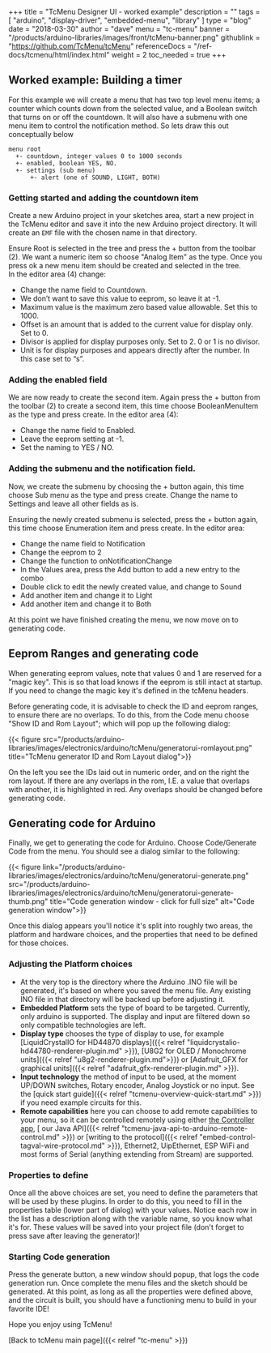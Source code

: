 +++
title = "TcMenu Designer UI - worked example"
description = ""
tags = [ "arduino", "display-driver", "embedded-menu", "library" ]
type = "blog"
date = "2018-03-30"
author =  "dave"
menu = "tc-menu"
banner = "/products/arduino-libraries/images/front/tcMenu-banner.png"
githublink = "https://github.com/TcMenu/tcMenu"
referenceDocs = "/ref-docs/tcmenu/html/index.html"
weight = 2
toc_needed = true
+++

## Worked example: Building a timer

For this example we will create a menu that has two top level menu items; a counter 
which counts down from the selected value, and a Boolean switch that turns on or off 
the countdown. It will also have a submenu with one menu item to control the notification
method. So lets draw this out conceptually below

    menu root
      +- countdown, integer values 0 to 1000 seconds
      +- enabled, boolean YES, NO.
      +- settings (sub menu)
          +- alert (one of SOUND, LIGHT, BOTH)

###  Getting started and adding the countdown item
          
Create a new Arduino project in your sketches area, start a new project in the TcMenu editor and save it into the
new Arduino project directory. It will create an `EMF` file with the chosen name in that directory.
 
Ensure Root is selected in the tree and press the + button from the toolbar (2). We want a numeric item so choose 
"Analog Item" as the type. Once you press ok a new menu item should be created and selected in the tree.           
In the editor area (4) change: 

* Change the name field to Countdown. 
* We don’t want to save this value to eeprom, so leave it at -1. 
* Maximum value is the maximum zero based value allowable. Set this to 1000. 
* Offset is an amount that is added to the current value for display only. Set to 0. 
* Divisor is applied for display purposes only. Set to 2. 0 or 1 is no divisor.
* Unit is for display purposes and appears directly after the number. In this case set to “s”. 


### Adding the enabled field

We are now ready to create the second item. Again press the + button from the toolbar (2) to 
create a second item, this time choose BooleanMenuItem as the type and press create. In the editor area (4):

* Change the name field to Enabled.
* Leave the eeprom setting at -1.
* Set the naming to YES / NO.

### Adding the submenu and the notification field.

Now, we create the submenu by choosing the + button again, this time choose Sub menu as the type and press create.
Change the name to Settings and leave all other fields as is.

Ensuring the newly created submenu is selected, press the + button again, this time choose Enumeration item and press
create. In the editor area:

* Change the name field to Notification
* Change the eeprom to 2
* Change the function to onNotificationChange
* In the Values area, press the Add button to add a new entry to the combo
* Double click to edit the newly created value, and change to Sound
* Add another item and change it to Light
* Add another item and change it to Both

At this point we have finished creating the menu, we now move on to generating code.

## Eeprom Ranges and generating code

When generating eeprom values, note that values 0 and 1 are reserved for a "magic key". This is so that load knows
if the eeprom is still intact at startup. If you need to change the magic key it's defined in the tcMenu headers.

Before generating code, it is advisable to check the ID and eeprom ranges, to ensure there are no overlaps. To do
this, from the Code menu choose "Show ID and Rom Layout"; which will pop up the following dialog:

{{< figure src="/products/arduino-libraries/images/electronics/arduino/tcMenu/generatorui-romlayout.png" title="TcMenu generator ID and Rom Layout dialog">}}

On the left you see the IDs laid out in numeric order, and on the right the rom layout. If there are any overlaps in the
rom, I.E. a value that overlaps with another, it is highlighted in red. Any overlaps should be changed before generating
code.
 
## Generating code for Arduino

Finally, we get to generating the code for Arduino. Choose Code/Generate Code from the menu. You should see a dialog
similar to the following:

{{< figure link="/products/arduino-libraries/images/electronics/arduino/tcMenu/generatorui-generate.png" src="/products/arduino-libraries/images/electronics/arduino/tcMenu/generatorui-generate-thumb.png" title="Code generation window - click for full size" alt="Code generation window">}}

Once this dialog appears you'll notice it's split into roughly two areas, the platform and hardware choices, and the properties
that need to be defined for those choices.

### Adjusting the Platform choices

* At the very top is the directory where the Arduino .INO file will be generated, it's based on where you saved the menu
  file. Any existing INO file in that directory will be backed up before adjusting it.
* **Embedded Platform** sets the type of board to be targeted. Currently, only arduino is supported. The display and
 input are filtered down so only compatible technologies are left.
* **Display type** chooses the type of display to use, for example [LiquidCrystalIO for HD44870 displays]({{< relref "liquidcrystalio-hd44780-renderer-plugin.md" >}}), [U8G2 for OLED / Monochrome units]({{< relref "u8g2-renderer-plugin.md">}}) or [Adafruit_GFX for graphical units]({{< relref "adafruit_gfx-renderer-plugin.md" >}}).
* **Input technology** the method of input to be used, at the moment UP/DOWN switches, Rotary encoder, Analog Joystick or no input. See the [quick start guide]({{< relref "tcmenu-overview-quick-start.md" >}}) if you need example circuits for this.
* **Remote capabilities** here you can choose to add remote capabilities to your menu, so it can be controlled remotely using either [the Controller app](https://www.thecoderscorner.com/products/apps/embed-control/), [ our Java API]({{< relref "tcmenu-java-api-to-arduino-remote-control.md" >}}) or [writing to the protocol]({{< relref "embed-control-tagval-wire-protocol.md" >}}), Ethernet2, UipEthernet, ESP WiFi and most forms of Serial (anything extending from Stream) are supported.

### Properties to define

Once all the above choices are set, you need to define the parameters that will be used by these plugins. In order to do this, you need to fill in the properties table (lower part of dialog) with your values. Notice each row in the list has a description along with the variable name, so you know what it's for. These values will be saved into your project file (don't forget to press save after leaving the generator)!

### Starting Code generation

Press the generate button, a new window should popup, that logs the code generation run. Once complete the menu files and the sketch should be generated. At this point, as long as all the properties were defined above, and the circuit is built, you should have a functioning menu to build in your favorite IDE!

Hope you enjoy using TcMenu!

[Back to tcMenu main page]({{< relref "tc-menu" >}}) 